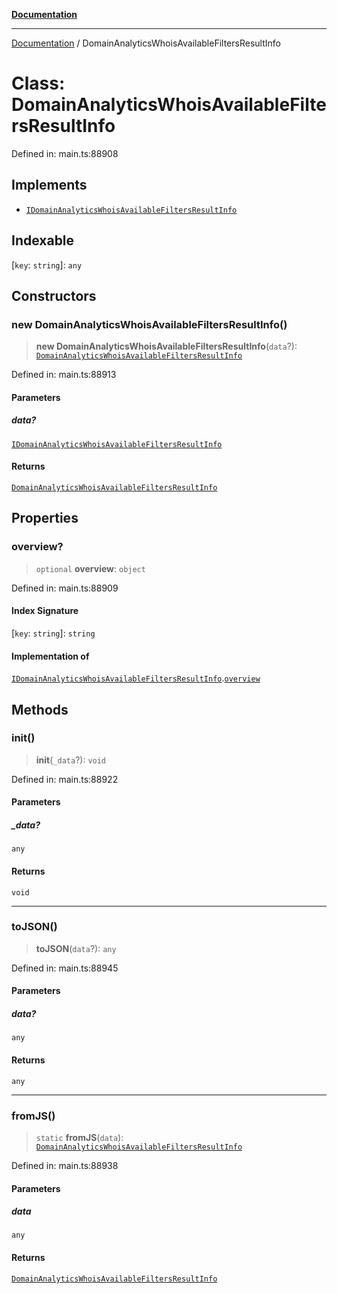 [**Documentation**](../README.md)

***

[Documentation](../README.md) / DomainAnalyticsWhoisAvailableFiltersResultInfo

# Class: DomainAnalyticsWhoisAvailableFiltersResultInfo

Defined in: main.ts:88908

## Implements

- [`IDomainAnalyticsWhoisAvailableFiltersResultInfo`](../interfaces/IDomainAnalyticsWhoisAvailableFiltersResultInfo.md)

## Indexable

\[`key`: `string`\]: `any`

## Constructors

### new DomainAnalyticsWhoisAvailableFiltersResultInfo()

> **new DomainAnalyticsWhoisAvailableFiltersResultInfo**(`data`?): [`DomainAnalyticsWhoisAvailableFiltersResultInfo`](DomainAnalyticsWhoisAvailableFiltersResultInfo.md)

Defined in: main.ts:88913

#### Parameters

##### data?

[`IDomainAnalyticsWhoisAvailableFiltersResultInfo`](../interfaces/IDomainAnalyticsWhoisAvailableFiltersResultInfo.md)

#### Returns

[`DomainAnalyticsWhoisAvailableFiltersResultInfo`](DomainAnalyticsWhoisAvailableFiltersResultInfo.md)

## Properties

### overview?

> `optional` **overview**: `object`

Defined in: main.ts:88909

#### Index Signature

\[`key`: `string`\]: `string`

#### Implementation of

[`IDomainAnalyticsWhoisAvailableFiltersResultInfo`](../interfaces/IDomainAnalyticsWhoisAvailableFiltersResultInfo.md).[`overview`](../interfaces/IDomainAnalyticsWhoisAvailableFiltersResultInfo.md#overview)

## Methods

### init()

> **init**(`_data`?): `void`

Defined in: main.ts:88922

#### Parameters

##### \_data?

`any`

#### Returns

`void`

***

### toJSON()

> **toJSON**(`data`?): `any`

Defined in: main.ts:88945

#### Parameters

##### data?

`any`

#### Returns

`any`

***

### fromJS()

> `static` **fromJS**(`data`): [`DomainAnalyticsWhoisAvailableFiltersResultInfo`](DomainAnalyticsWhoisAvailableFiltersResultInfo.md)

Defined in: main.ts:88938

#### Parameters

##### data

`any`

#### Returns

[`DomainAnalyticsWhoisAvailableFiltersResultInfo`](DomainAnalyticsWhoisAvailableFiltersResultInfo.md)
